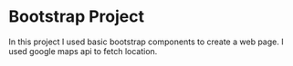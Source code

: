 # Bootstrap Project

In this project I used basic bootstrap components to create a web page. I used google maps api to fetch location.
